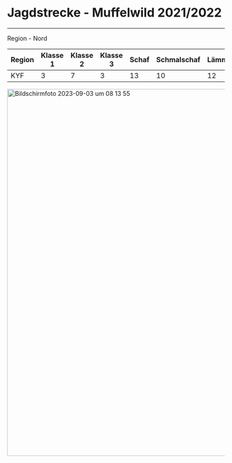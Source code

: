 # Jagdstrecke - Muffelwild 2021/2022
---
Region - Nord

|Region|Klasse 1|Klasse 2|Klasse 3| Schaf|Schmalschaf|Lämmer|Gesamt|
|------|--------|--------|--------|------|-----------|------|------|
|KYF   |3       |7       |3       |13    |10         |12    |48    |




<img width="851" alt="Bildschirmfoto 2023-09-03 um 08 13 55" src="https://github.com/Projekt-cloud/Kyffhaeuser-Jagd/assets/132254149/62486a44-8828-4e75-bf5b-af66c25b0e8a">

 

